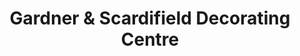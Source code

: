 ---
title: "Gardner & Scardifield Decorating Centre"
url: /lancing/gardner-and-scardifield-decorating-centre/
shop: interior decoration
---